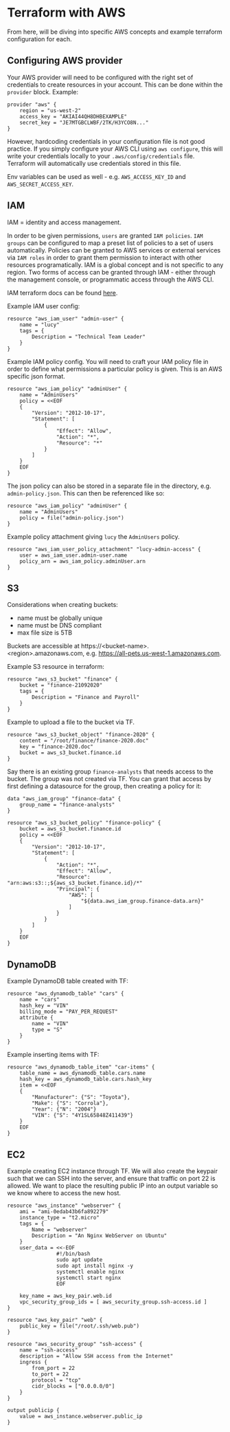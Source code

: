 # Terraform with AWS

From here, will be diving into specific AWS concepts and example terraform configuration for each.

## Configuring AWS provider

Your AWS provider will need to be configured with the right set of credentials to create resources in your account. This can be done within the `provider` block. Example:

```
provider "aws" {
    region = "us-west-2"
    access_key = "AKIAI44QH8DHBEXAMPLE"
    secret_key = "JE7MTGBCLWBF/2TK/H3YCO8N..."
}
```

However, hardcoding credentials in your configuration file is not good practice. If you simply configure your AWS CLI using `aws configure`, this will write your credentials locally to your `.aws/config/credentials` file. Terraform will automatically use credentials stored in this file.

Env variables can be used as well - e.g. `AWS_ACCESS_KEY_ID` and `AWS_SECRET_ACCESS_KEY`.

## IAM

IAM = identity and access management.

In order to be given permissions, `users` are granted `IAM policies`. `IAM groups` can be configured to map a preset list of policies to a set of users automatically. Policies can be granted to AWS services or external services via `IAM roles` in order to grant them permission to interact with other resources programatically. IAM is a global concept and is not specific to any region. Two forms of access can be granted through IAM - either through the management console, or programmatic access through the AWS CLI.

IAM terraform docs can be found [here](https://registry.terraform.io/providers/hashicorp/aws/latest/docs/resources/iam_user).

Example IAM user config:

```
resource "aws_iam_user" "admin-user" {
    name = "lucy"
    tags = {
        Description = "Technical Team Leader"
    }
}
```

Example IAM policy config. You will need to craft your IAM policy file in order to define what permissions a particular policy is given. This is an AWS specific json format.

```
resource "aws_iam_policy" "adminUser" {
    name = "AdminUsers"
    policy = <<EOF
    {
        "Version": "2012-10-17",
        "Statement": [
            {
                "Effect": "Allow",
                "Action": "*",
                "Resource": "*"
            }
        ]
    }
    EOF
}
```

The json policy can also be stored in a separate file in the directory, e.g. `admin-policy.json`. This can then be referenced like so:

```
resource "aws_iam_policy" "adminUser" {
    name = "AdminUsers"
    policy = file("admin-policy.json")
}
```

Example policy attachment giving `lucy` the `AdminUsers` policy.

```
resource "aws_iam_user_policy_attachment" "lucy-admin-access" {
    user = aws_iam_user.admin-user.name
    policy_arn = aws_iam_policy.adminUser.arn
}
```

## S3

Considerations when creating buckets:

- name must be globally unique
- name must be DNS compliant
- max file size is 5TB

Buckets are accessible at https://\<bucket-name\>.\<region\>.amazonaws.com, e.g. https://all-pets.us-west-1.amazonaws.com.

Example S3 resource in terraform:

```
resource "aws_s3_bucket" "finance" {
    bucket = "finance-21092020"
    tags = {
        Description = "Finance and Payroll"
    }
}
```

Example to upload a file to the bucket via TF.

```
resource "aws_s3_bucket_object" "finance-2020" {
    content = "/root/finance/finance-2020.doc"
    key = "finance-2020.doc"
    bucket = aws_s3_bucket.finance.id
}
```

Say there is an existing group `finance-analysts` that needs access to the bucket. The group was not created via TF. You can grant that access by first defining a datasource for the group, then creating a policy for it:

```
data "aws_iam_group" "finance-data" {
    group_name = "finance-analysts"
}

resource "aws_s3_bucket_policy" "finance-policy" {
    bucket = aws_s3_bucket.finance.id
    policy = <<EOF
    {
        "Version": "2012-10-17",
        "Statement": [
            {
                "Action": "*",
                "Effect": "Allow",
                "Resource": "arn:aws:s3::;${aws_s3_bucket.finance.id}/*"
                "Principal": {
                    "AWS": [
                        "${data.aws_iam_group.finance-data.arn}"
                    ]
                }
            }
        ]
    }
    EOF
}
```

## DynamoDB

Example DynamoDB table created with TF:

```
resource "aws_dynamodb_table" "cars" {
    name = "cars"
    hash_key = "VIN"
    billing_mode = "PAY_PER_REQUEST"
    attribute {
        name = "VIN"
        type = "S"
    }
}
```

Example inserting items with TF:

```
resource "aws_dynamodb_table_item" "car-items" {
    table_name = aws_dynamodb_table.cars.name
    hash_key = aws_dynamodb_table.cars.hash_key
    item = <<EOF
    {
        "Manufacturer": {"S": "Toyota"},
        "Make": {"S": "Corrola"},
        "Year": {"N": "2004"}
        "VIN": {"S": "4Y1SL65848Z411439"}
    }
    EOF
}
```

## EC2

Example creating EC2 instance through TF. We will also create the keypair such that we can SSH into the server, and ensure that traffic on port 22 is allowed. We want to place the resulting public IP into an output variable so we know where to access the new host.

```
resource "aws_instance" "webserver" {
    ami = "ami-0edab43b6fa892279"
    instance_type = "t2.micro"
    tags = {
        Name = "webserver"
        Description = "An Nginx WebServer on Ubuntu"
    }
    user_data = <<-EOF
                #!/bin/bash
                sudo apt update
                sudo apt install nginx -y
                systemctl enable nginx
                systemctl start nginx
                EOF

    key_name = aws_key_pair.web.id
    vpc_security_group_ids = [ aws_security_group.ssh-access.id ]
}

resource "aws_key_pair" "web" {
    public_key = file("/root/.ssh/web.pub")
}

resource "aws_security_group" "ssh-access" {
    name = "ssh-access"
    description = "Allow SSH access from the Internet"
    ingress {
        from_port = 22
        to_port = 22
        protocol = "tcp"
        cidr_blocks = ["0.0.0.0/0"]
    }
}

output publicip {
    value = aws_instance.webserver.public_ip
}
```
